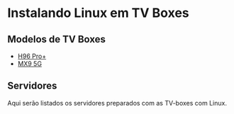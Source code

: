 # Instalando Linux em TV Boxes

## Modelos de TV Boxes

- [H96 Pro+](./h96-pro-plus/readme.md)
- [MX9 5G](./mx9-5g/readme.md)

## Servidores

Aqui serão listados os servidores preparados com as TV-boxes com Linux.